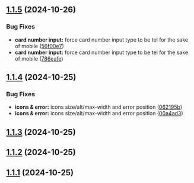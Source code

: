 ## [1.1.5](https://github.com/IMythx/credit-cards-inputs/compare/v1.1.4...v1.1.5) (2024-10-26)


### Bug Fixes

* **card number input:** force card number input type to be tel for the sake of mobile ([56f00e7](https://github.com/IMythx/credit-cards-inputs/commit/56f00e7953c80e35ca07e45a76337f13098a5869))
* **card number input:** force card number input type to be tel for the sake of mobile ([786eafe](https://github.com/IMythx/credit-cards-inputs/commit/786eafe6c33d11cd57dcfe70206236b8b8eebb0a))

## [1.1.4](https://github.com/IMythx/credit-cards-inputs/compare/v1.1.3...v1.1.4) (2024-10-25)


### Bug Fixes

* **icons & error:** icons size/alt/max-width and error position ([062195b](https://github.com/IMythx/credit-cards-inputs/commit/062195b26a0b806aa6339d50b201f3609d35a66b))
* **icons & error:** icons size/alt/max-width and error position ([00a4ad3](https://github.com/IMythx/credit-cards-inputs/commit/00a4ad38e9094cbe40aadfe158b2ad53cc1ded78))

## [1.1.3](https://github.com/IMythx/credit-cards-inputs/compare/v1.1.2...v1.1.3) (2024-10-25)

## [1.1.2](https://github.com/IMythx/credit-cards-inputs/compare/v1.1.1...v1.1.2) (2024-10-25)

## [1.1.1](https://github.com/IMythx/credit-cards-inputs/compare/v1.1.0...v1.1.1) (2024-10-25)
